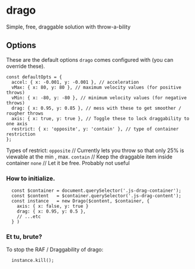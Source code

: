 # drago
Simple, free, draggable solution with throw-a-bility

## Options
These are the default options `drago` comes configured with (you can override these).
```
const defaultOpts = {
  accel: { x: -0.001, y: -0.001 }, // acceleration
  vMax: { x: 80, y: 80 }, // maximum velocity values (for positive throws)
  vMin: { x: -80, y: -80 }, // minimum velocity values (for negative throws)
  drag: { x: 0.95, y: 0.85 }, // mess with these to get smoother / rougher throws
  axis: { x: true, y: true }, // Toggle these to lock draggability to one axis
  restrict: { x: 'opposite', y: 'contain' }, // type of container restriction
};
```
Types of restrict:
`opposite` // Currently lets you throw so that only 25% is viewable at the min , max.
`contain` // Keep the draggable item inside container
`none` // Let it be free. Probably not useful

### How to initialize.

```
  const $container = document.querySelector('.js-drag-container');
  const $content   = $container.querySelector('.js-drag-content');
  const instance   = new Drago($content, $container, {
    axis: { x: false, y: true }
    drag: { x: 0.95, y: 0.5 },
    // ...etc
  } )
```

### Et tu, brute?
To stop the RAF / Draggability of drago:

```
  instance.kill();
```
